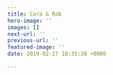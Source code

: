```yaml
---
title: Cora & Rob
hero-image: ''
images: []
next-url: ''
previous-url: ''
featured-image: ''
date: 2019-02-27 10:35:28 +0000

---
```

